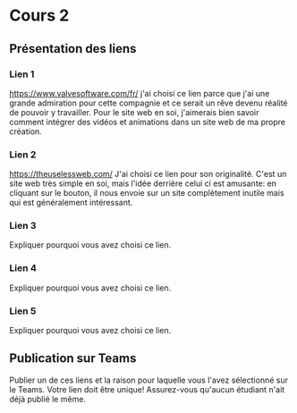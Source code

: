 # Cours 2
## Présentation des liens

### Lien 1 
https://www.valvesoftware.com/fr/
j'ai choisi ce lien parce que j'ai une grande admiration pour cette compagnie et ce serait un rêve devenu réalité de pouvoir y travailler. Pour le site web en soi, j'aimerais bien savoir comment intégrer des vidéos et animations dans un site web de ma propre création.

### Lien 2 
https://theuselessweb.com/
J'ai choisi ce lien pour son originalité. C'est un site web très simple en soi, mais l'idée derrière celui ci est amusante: en cliquant sur le bouton, il nous envoie sur un site complètement inutile mais qui est généralement intéressant.

### Lien 3 
Expliquer pourquoi vous avez choisi ce lien.  

### Lien 4 
Expliquer pourquoi vous avez choisi ce lien. 

### Lien 5 
Expliquer pourquoi vous avez choisi ce lien.  

## Publication sur Teams
Publier un de ces liens et la raison pour laquelle vous l'avez sélectionné sur le Teams. Votre lien doit être unique! Assurez-vous qu'aucun étudiant n'ait déjà publié le même. 
